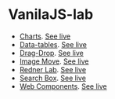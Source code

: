 # VanilaJS-lab

- [Charts](charts). [See live](https://thegicode.github.io/vanilaJS-lab/charts)
- [Data-tables](data-tables). [See live](https://thegicode.github.io/vanilaJS-lab/data-tables/)
- [Drag-Drop](drag-drop). [See live](https://thegicode.github.io/vanilaJS-lab/drag-drop)
- [Image Move](image-move). [See live](https://thegicode.github.io/vanilaJS-lab/image-move)
- [Redner Lab](render-lab). [See live](https://thegicode.github.io/vanilaJS-lab/render-lab)
- [Search Box](search-box). [See live](https://thegicode.github.io/vanilaJS-lab/search-box)
- [Web Components](web-components). [See live](https://thegicode.github.io/vanilaJS-lab/web-components)


